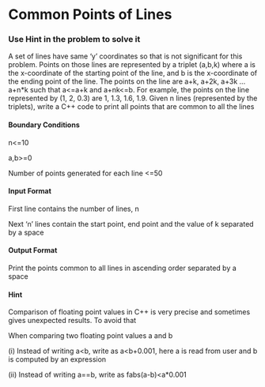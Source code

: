 # Common Points of Lines

### Use Hint in the problem to solve it

A set of lines have same ‘y’ coordinates so that is not significant for this
problem. Points on those lines are represented by a triplet (a,b,k) where a is the
x-coordinate of the starting point of the line, and b is the x-coordinate of the
ending point of the line. The points on the line are a+k, a+2k, a+3k ... a+n*k
such that a<=a+k and a+nk<=b. For example, the points on the line
represented by (1, 2, 0.3) are 1, 1.3, 1.6, 1.9. Given n lines (represented by the
triplets), write a C++ code to print all points that are common to all the lines

#### Boundary Conditions

n<=10

a,b>=0

Number of points generated for each line <=50

#### Input Format

First line contains the number of lines, n

Next ‘n’ lines contain the start point, end point and the value of k separated by a
space

#### Output Format

Print the points common to all lines in ascending order separated by a space

#### Hint

Comparison of floating point values in C++ is very precise and
sometimes gives unexpected results. To avoid that

When comparing two floating point values a and b

(i) Instead of writing a<b, write as a<b+0.001, here a is read from
user and b is computed by an expression

(ii) Instead of writing a==b, write as fabs(a-b)<a*0.001
